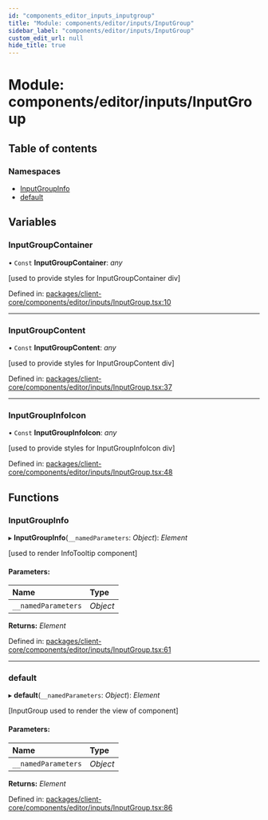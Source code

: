```yaml
---
id: "components_editor_inputs_inputgroup"
title: "Module: components/editor/inputs/InputGroup"
sidebar_label: "components/editor/inputs/InputGroup"
custom_edit_url: null
hide_title: true
---
```


# Module: components/editor/inputs/InputGroup

## Table of contents

### Namespaces

- [InputGroupInfo](components_editor_inputs_inputgroup.inputgroupinfo.md)
- [default](components_editor_inputs_inputgroup.default.md)

## Variables

### InputGroupContainer

• `Const` **InputGroupContainer**: *any*

[used to provide styles for InputGroupContainer div]

Defined in: [packages/client-core/components/editor/inputs/InputGroup.tsx:10](https://github.com/xr3ngine/xr3ngine/blob/66a84a950/packages/client-core/components/editor/inputs/InputGroup.tsx#L10)

___

### InputGroupContent

• `Const` **InputGroupContent**: *any*

[used to provide styles for InputGroupContent div]

Defined in: [packages/client-core/components/editor/inputs/InputGroup.tsx:37](https://github.com/xr3ngine/xr3ngine/blob/66a84a950/packages/client-core/components/editor/inputs/InputGroup.tsx#L37)

___

### InputGroupInfoIcon

• `Const` **InputGroupInfoIcon**: *any*

[used to provide styles for InputGroupInfoIcon div]

Defined in: [packages/client-core/components/editor/inputs/InputGroup.tsx:48](https://github.com/xr3ngine/xr3ngine/blob/66a84a950/packages/client-core/components/editor/inputs/InputGroup.tsx#L48)

## Functions

### InputGroupInfo

▸ **InputGroupInfo**(`__namedParameters`: *Object*): *Element*

[used to render InfoTooltip component]

#### Parameters:

Name | Type |
:------ | :------ |
`__namedParameters` | *Object* |

**Returns:** *Element*

Defined in: [packages/client-core/components/editor/inputs/InputGroup.tsx:61](https://github.com/xr3ngine/xr3ngine/blob/66a84a950/packages/client-core/components/editor/inputs/InputGroup.tsx#L61)

___

### default

▸ **default**(`__namedParameters`: *Object*): *Element*

[InputGroup used to render the view of component]

#### Parameters:

Name | Type |
:------ | :------ |
`__namedParameters` | *Object* |

**Returns:** *Element*

Defined in: [packages/client-core/components/editor/inputs/InputGroup.tsx:86](https://github.com/xr3ngine/xr3ngine/blob/66a84a950/packages/client-core/components/editor/inputs/InputGroup.tsx#L86)

